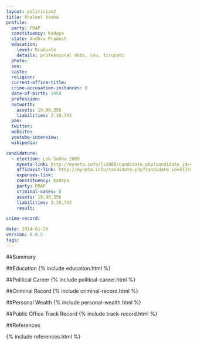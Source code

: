 ```yaml
---
layout: politician2
title: khaleel basha
profile: 
  party: PRAP
  constituency: Kadapa
  state: Andhra Pradesh
  education: 
    level: Graduate
    details: professional mbbs, svu, tirupati
  photo: 
  sex: 
  caste: 
  religion: 
  current-office-title: 
  crime-accusation-instances: 0
  date-of-birth: 1950
  profession: 
  networth: 
    assets: 19,90,356
    liabilities: 3,10,743
  pan: 
  twitter: 
  website: 
  youtube-interview: 
  wikipedia: 

candidature: 
  - election: Lok Sabha 2009
    myneta-link: http://myneta.info/ls2009/candidate.php?candidate_id=4737
    affidavit-link: http://myneta.info/candidate.php?candidate_id=4737&scan=original
    expenses-link: 
    constituency: Kadapa 
    party: PRAP
    criminal-cases: 0
    assets: 19,90,356
    liabilities: 3,10,743
    result:  

crime-record: 

date: 2014-01-28
version: 0.0.5
tags: 
---
```

##Summary


##Education
{% include education.html %}


##Political Career
{% include political-career.html %}


##Criminal Record
{% include criminal-record.html %}


##Personal Wealth
{% include personal-wealth.html %}


##Public Office Track Record
{% include track-record.html %}


##References


{% include references.html %}